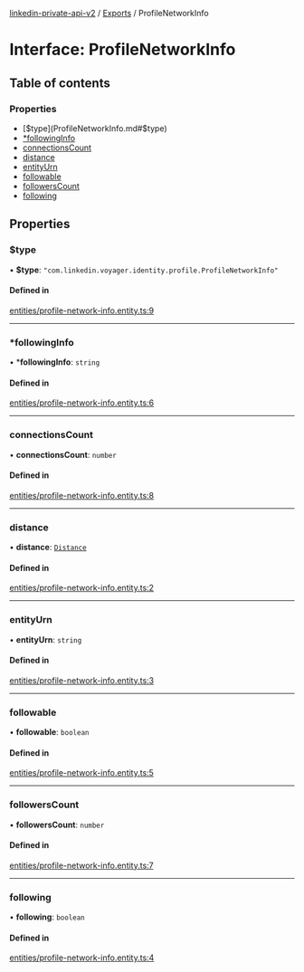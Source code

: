 [linkedin-private-api-v2](../README.md) / [Exports](../modules.md) / ProfileNetworkInfo

# Interface: ProfileNetworkInfo

## Table of contents

### Properties

- [$type](ProfileNetworkInfo.md#$type)
- [*followingInfo](ProfileNetworkInfo.md#*followinginfo)
- [connectionsCount](ProfileNetworkInfo.md#connectionscount)
- [distance](ProfileNetworkInfo.md#distance)
- [entityUrn](ProfileNetworkInfo.md#entityurn)
- [followable](ProfileNetworkInfo.md#followable)
- [followersCount](ProfileNetworkInfo.md#followerscount)
- [following](ProfileNetworkInfo.md#following)

## Properties

### $type

• **$type**: ``"com.linkedin.voyager.identity.profile.ProfileNetworkInfo"``

#### Defined in

[entities/profile-network-info.entity.ts:9](https://github.com/akash-gupt/linkedin-private-api/blob/d170d2d/src/entities/profile-network-info.entity.ts#L9)

___

### *followingInfo

• ***followingInfo**: `string`

#### Defined in

[entities/profile-network-info.entity.ts:6](https://github.com/akash-gupt/linkedin-private-api/blob/d170d2d/src/entities/profile-network-info.entity.ts#L6)

___

### connectionsCount

• **connectionsCount**: `number`

#### Defined in

[entities/profile-network-info.entity.ts:8](https://github.com/akash-gupt/linkedin-private-api/blob/d170d2d/src/entities/profile-network-info.entity.ts#L8)

___

### distance

• **distance**: [`Distance`](Distance.md)

#### Defined in

[entities/profile-network-info.entity.ts:2](https://github.com/akash-gupt/linkedin-private-api/blob/d170d2d/src/entities/profile-network-info.entity.ts#L2)

___

### entityUrn

• **entityUrn**: `string`

#### Defined in

[entities/profile-network-info.entity.ts:3](https://github.com/akash-gupt/linkedin-private-api/blob/d170d2d/src/entities/profile-network-info.entity.ts#L3)

___

### followable

• **followable**: `boolean`

#### Defined in

[entities/profile-network-info.entity.ts:5](https://github.com/akash-gupt/linkedin-private-api/blob/d170d2d/src/entities/profile-network-info.entity.ts#L5)

___

### followersCount

• **followersCount**: `number`

#### Defined in

[entities/profile-network-info.entity.ts:7](https://github.com/akash-gupt/linkedin-private-api/blob/d170d2d/src/entities/profile-network-info.entity.ts#L7)

___

### following

• **following**: `boolean`

#### Defined in

[entities/profile-network-info.entity.ts:4](https://github.com/akash-gupt/linkedin-private-api/blob/d170d2d/src/entities/profile-network-info.entity.ts#L4)

